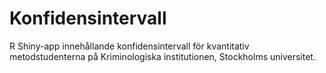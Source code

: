 # Konfidensintervall
R Shiny-app innehållande konfidensintervall för kvantitativ metodstudenterna på Kriminologiska institutionen, Stockholms universitet. 
